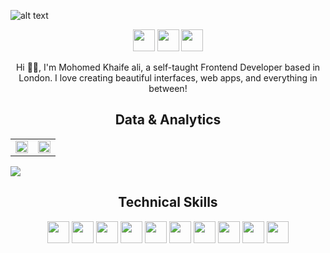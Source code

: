 ![alt text](https://github.com/MuhammadAli-ai/MuhammadAli-ai/blob/main/profile.png?raw=true "Logo Title Text")

<p align="center">
<a href="https://twitter.com/Khaife_Codes"><img src="https://img.shields.io/badge/@Khaife__Codes-4b33bb?&style=for-the-badge&logo=twitter&logoColor=white" height=35></a>
<a href="mailto:mokhaife.ali@gmail.com"><img src="https://img.shields.io/badge/mokhaife.ali@gmail.com-004AAD?style=for-the-badge&logo=gmail&logoColor=white" height=35></a>
    <a href="https://www.linkedin.com/in/mohomed-ali-5b319614/"><img src="https://img.shields.io/badge/Mohomed_Ali-4b33bb?style=for-the-badge&logo=linkedin&logoColor=white" height=35></a>


<p align="center">
    Hi 👋🏾, I'm Mohomed Khaife ali, a self-taught Frontend Developer based in London. I love creating beautiful interfaces, web apps, and everything in between!
</p>


<!--Analytics & Data-->
<h2 align="center">Data & Analytics</h2>
<div align="center">
<table>
<tr>
<td width="50%">

<img width="100%" src="https://github-readme-streak-stats.herokuapp.com?user=MuhammadAli-ai&theme=highcontrast&hide_border=true&date_format=M%20j%5B%2C%20Y%5D&stroke=FFFFFF&ring=4B33BB&fire=004AAD&currStreakNum=004AAD&background=FFFFFF00&sideNums=004AAD&currStreakLabel=4B33BB&sideLabels=4B33BB&dates=FFFFFF">
</td>
    
<td width="50%">
<img width="100%" src="https://github-readme-stats.vercel.app/api?username=MuhammadAli-ai&show_icons=true&bg_color=FFFFFF00&hide_border=true&text_color=4B33BB&title_color=004AAD&include_all_commits=true&count_private=true">
</td>
    
</table>
</div>
<img src="https://activity-graph.herokuapp.com/graph?username=MuhammadAli-ai&bg_color=FFFFFF00&color=4B33BB&line=4B33BB&point=004AAD&hide_border=true&title_color=4B33BB">
    

<h2 align="center">Technical Skills</h2>

<p align="center">
<img src="https://img.shields.io/badge/HTML5-4b33bb?style=for-the-badge&logo=html5&logoColor=white" height=35>
<img src="https://img.shields.io/badge/CSS3-004AAD?style=for-the-badge&logo=css3&logoColor=white" height=35>
<img src="https://img.shields.io/badge/JavaScript-4b33bb?style=for-the-badge&logo=javascript&logoColor=white" height=35>
<img src="https://img.shields.io/badge/Node.js-004AAD?style=for-the-badge&logo=nodedotjs&logoColor=white" height=35>
<img src="https://img.shields.io/badge/React-4b33bb?style=for-the-badge&logo=react&logoColor=white" height=35>
<img src="https://img.shields.io/badge/Express.js-004AAD?style=for-the-badge&logo=express&logoColor=white" height=35>
<img src="https://img.shields.io/badge/MongoDB-4b33bb?style=for-the-badge&logo=mongodb&logoColor=white" height=35>
<img src="https://img.shields.io/badge/Figma-004AAD?style=for-the-badge&logo=figma&logoColor=white" height=35>
<!-- <img src="https://img.shields.io/badge/firebase-4b33bb?style=for-the-badge&logo=firebase&logoColor=white" height=35> -->
<!-- <img src="https://img.shields.io/badge/jQuery-004AAD?style=for-the-badge&logo=jquery&logoColor=white" height=35> -->
<img src="https://img.shields.io/badge/Visual_Studio-4b33bb?style=for-the-badge&logo=visual%20studio&logoColor=white" height=35>
<img src="https://img.shields.io/badge/GIT-004AAD?style=for-the-badge&logo=git&logoColor=white" height=35>
</p>

<!-- [![React Badge](https://img.shields.io/badge/-React-61DBFB?style=for-the-badge&labelColor=black&logo=react&logoColor=61DBFB)](#)  [![Javascript Badge](https://img.shields.io/badge/-Javascript-F0DB4F?style=for-the-badge&labelColor=black&logo=javascript&logoColor=F0DB4F)](#) [![Typescript Badge](https://img.shields.io/badge/-Typescript-007acc?style=for-the-badge&labelColor=black&logo=typescript&logoColor=007acc)](#) [![Nodejs Badge](https://img.shields.io/badge/-Nodejs-3C873A?style=for-the-badge&labelColor=black&logo=node.js&logoColor=3C873A)](#) [![GraphQL Badge](https://img.shields.io/badge/-GraphQl-e535ab?style=for-the-badge&labelColor=black&logo=node.js&logoColor=e535ab)](#) -->
<br/>

